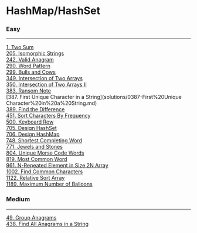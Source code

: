 # HashMap/HashSet

### Easy
---
[1. Two Sum](solutions/0001-Two%20Sum.md)</br>
[205. Isomorphic Strings](solutions/0205-Isomorphic%20Strings.md)</br>
[242. Valid Anagram](solutions/0242-Valid%20Anagram.md)</br>
[290. Word Pattern](solutions/0290-Word%20Pattern.md)</br>
[299. Bulls and Cows](solutions/0299-Bulls%20and%20Cows.md)</br>
[349. Intersection of Two Arrays](solutions/0349-Intersection%20of%20Two%20Arrays.md)</br>
[350. Intersection of Two Arrays II](solutions/0350-Intersection%20of%20Two%20Arrays%20II.md)</br>
[383. Ransom Note](solutions/0383-Ransom%20Note.md)</br>
[387. First Unique Character in a String](solutions/0387-First%20Unique Character%20in%20a%20String.md)</br>
[389. Find the Difference](solutions/0389-Find%20the%20Difference.md)</br>
[451. Sort Characters By Frequency](solutions/0451-Sort%20Characters%20By%20Frequency.md)</br>
[500. Keyboard Row](solutions/0500-Keyboard%20Row.md)</br>
[705. Design HashSet](solutions/0705-Design%20HashSet.md)</br>
[706. Design HashMap](solutions/0706-Design%20HashMap.md)</br>
[748. Shortest Completing Word](solutions/0748-Shortest%20Completing%20Word.md)</br>
[771. Jewels and Stones](solutions/0771-Jewels%20and%20Stones.md)</br>
[804. Unique Morse Code Words](solutions/0804-Unique%20Morse%20Code%20Words.md)</br>
[819. Most Common Word](solutions/0819-Most%20Common%20Word.md)</br>
[961. N-Repeated Element in Size 2N Array](solutions/0961-N-Repeated%20Element%20in%20Size%202N%20Array.md)</br>
[1002. Find Common Characters](solutions/1002-Find%20Common%20Characters.md)</br>
[1122. Relative Sort Array](solutions/1122-Relative%20Sort%20Array.md)</br>
[1189. Maximum Number of Balloons](solutions/1189-Maximum%20Number%20of%20Balloons.md)</br>

### Medium
---
[49. Group Anagrams](solutions/0049-Group%20Anagrams.md)</br>
[438. Find All Anagrams in a String](solutions/0438-Find%20All%20Anagrams%20in%20a%20String.md)</br>